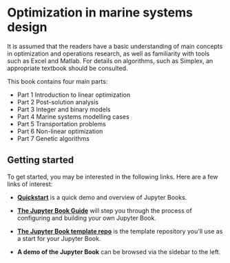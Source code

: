 # Optimization in marine systems design

It is assumed that the readers have a basic understanding of main concepts in optimization and operations research, as well as familiarity with tools such as Excel and Matlab. For details on algorithms, such as Simplex, an appropriate textbook should be consulted.

This book contains four main parts:

* Part 1 Introduction to linear optimization
* Part 2 Post-solution analysis
* Part 3 Integer and binary models
* Part 4 Marine systems modelling cases
* Part 5 Transportation problems
* Part 6 Non-linear optimization
* Part 7 Genetic algorithms

## Getting started

To get started, you may be interested in the following links.
Here are a few links of interest:

* **[Quickstart](features/features)** is a quick demo and overview of Jupyter Books.

* **[The Jupyter Book Guide](guide/01_overview)**
  will step you through the process of configuring and building your own Jupyter Book.

* **[The Jupyter Book template repo](https://github.com/jupyter/jupyter-book)** is the template
  repository you'll use as a start for your Jupyter Book.

* **A demo of the Jupyter Book** can be browsed via the sidebar to the left.

